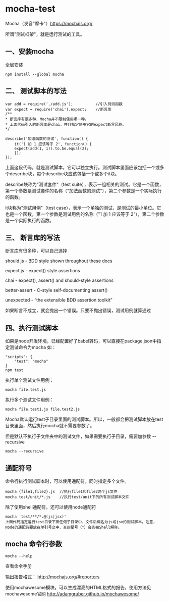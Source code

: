 # mocha-test

Mocha（发音"摩卡"）https://mochajs.org/

所谓"测试框架"，就是运行测试的工具。

## 一、安装mocha

全局安装

    npm install --global mocha


## 二、 测试脚本的写法

    var add = require('./add.js');          //引入待测函数
    var expect = require('chai').expect;    //断言库
    /**
    * 断言库有很多种，Mocha并不限制使用哪一种。
    * 上面代码引入的断言库是chai，并且指定使用它的expect断言风格。
    */

    describe('加法函数的测试', function() {
        it('1 加 1 应该等于 2', function() {
        expect(add(1, 1)).to.be.equal(2);
        });
    });

上面这段代码，就是测试脚本，它可以独立执行。测试脚本里面应该包括一个或多个describe块，每个describe块应该包括一个或多个it块。

describe块称为"测试套件"（test suite），表示一组相关的测试。它是一个函数，第一个参数是测试套件的名称（"加法函数的测试"），第二个参数是一个实际执行的函数。

it块称为"测试用例"（test case），表示一个单独的测试，是测试的最小单位。它也是一个函数，第一个参数是测试用例的名称（"1 加 1 应该等于 2"），第二个参数是一个实际执行的函数。


## 三、 断言库的写法

断言库有很多种，可以自己选择

should.js - BDD style shown throughout these docs

expect.js - expect() style assertions

chai - expect(), assert() and should-style assertions

better-assert - C-style self-documenting assert()

unexpected - “the extensible BDD assertion toolkit”

如果断言不成立，就会抛出一个错误。只要不抛出错误，测试用例就算通过

## 四、执行测试脚本
如果是node开发环境，已经配置好了babel转码，可以直接在package.json中指定测试命令为mocha
如：

    "scripts": {
        "test": "mocha"
    }
    npm test

执行单个测试文件用例：
   
    mocha file.test.js

执行多个测试文件用例：

    mocha file.test1.js file.test2.js

Mocha默认运行test子目录里面的测试脚本。所以，一般都会把测试脚本放在test目录里面，然后执行mocha就不需要参数了。

但是默认不执行子文件夹中的测试文件，如果需要执行子目录，需要加参数 --recursive

    mocha --recursive

## 通配符号

命令行执行测试脚本时，可以使用通配符，同时指定多个文件。

    mocha {file1,file2}.js  //执行file1和file2两个js文件
    mocha test/unit/*.js    //执行test/unit下的所有测试脚本文件

除了使用shell通配符，还可以使用node通配符

    mocha 'test/**/*.@(js|jsx)'
    上面代码指定运行test目录下面任何子目录中、文件后缀名为js或jsx的测试脚本。注意，Node的通配符要放在单引号之中，否则星号（*）会先被Shell解释。

## mocha 命令行参数

    mocha --help

查看命令手册
    
输出报告格式： http://mochajs.org/#reporters


使用mochawesome模块，可以生成漂亮的HTML格式的报告。使用方法见mochawesome官网
http://adamgruber.github.io/mochawesome/

